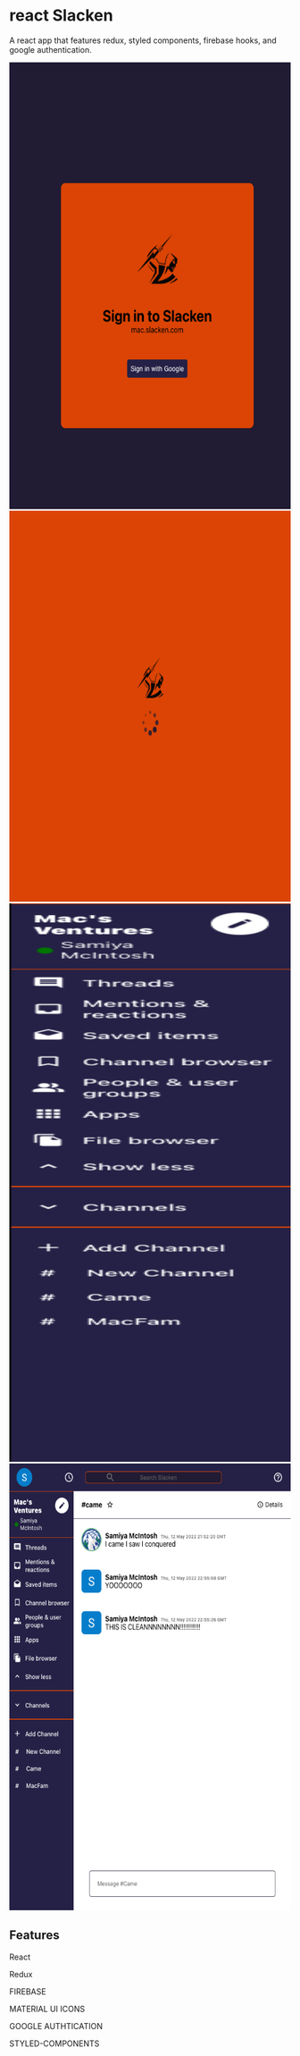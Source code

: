 # react Slacken

A react app that features redux, styled components, firebase hooks, and google authentication.

  <img src="img/SignIn.png" width="1000" height="800" />
  <img src="img/Loading.png" width="700" height="700" />
    <img src="img/Sidebar.png" width="700" height="1000"/>
      <img src="/img/ChatScreen.png" width="1000" height="800" />

## Features

React

Redux

FIREBASE

MATERIAL UI ICONS

GOOGLE AUTHTICATION

STYLED-COMPONENTS
